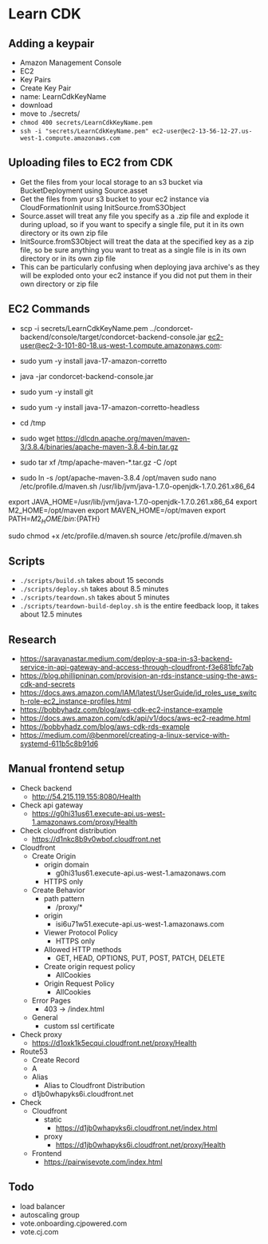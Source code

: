 # Learn CDK

## Adding a keypair
- Amazon Management Console
- EC2
- Key Pairs
- Create Key Pair
- name: LearnCdkKeyName
- download
- move to ./secrets/
- `chmod 400 secrets/LearnCdkKeyName.pem`
- `ssh -i "secrets/LearnCdkKeyName.pem" ec2-user@ec2-13-56-12-27.us-west-1.compute.amazonaws.com`

## Uploading files to EC2 from CDK
- Get the files from your local storage to an s3 bucket via BucketDeployment using Source.asset
- Get the files from your s3 bucket to your ec2 instance via CloudFormationInit using InitSource.fromS3Object 
- Source.asset will treat any file you specify as a .zip file and explode it during upload,
  so if you want to specify a single file, put it in its own directory or its own zip file
- InitSource.fromS3Object will treat the data at the specified key as a zip file,
  so be sure anything you want to treat as a single file is in its own directory or in its own zip file
- This can be particularly confusing when deploying java archive's as they will be exploded onto your ec2 instance if you did not put them in their own directory or zip file

## EC2 Commands
- scp -i secrets/LearnCdkKeyName.pem ../condorcet-backend/console/target/condorcet-backend-console.jar ec2-user@ec2-3-101-80-18.us-west-1.compute.amazonaws.com:
- sudo yum -y install java-17-amazon-corretto
- java -jar condorcet-backend-console.jar


- sudo yum -y install git
- sudo yum -y install java-17-amazon-corretto-headless
- cd /tmp
- sudo wget https://dlcdn.apache.org/maven/maven-3/3.8.4/binaries/apache-maven-3.8.4-bin.tar.gz
- sudo tar xf /tmp/apache-maven-*.tar.gz -C /opt
- sudo ln -s /opt/apache-maven-3.8.4 /opt/maven
sudo nano /etc/profile.d/maven.sh
/usr/lib/jvm/java-1.7.0-openjdk-1.7.0.261.x86_64

export JAVA_HOME=/usr/lib/jvm/java-1.7.0-openjdk-1.7.0.261.x86_64
export M2_HOME=/opt/maven
export MAVEN_HOME=/opt/maven
export PATH=${M2_HOME}/bin:${PATH}

sudo chmod +x /etc/profile.d/maven.sh
source /etc/profile.d/maven.sh

## Scripts
- `./scripts/build.sh` takes about 15 seconds
- `./scripts/deploy.sh` takes about 8.5 minutes
- `./scripts/teardown.sh` takes about 5 minutes
- `./scripts/teardown-build-deploy.sh` is the entire feedback loop, it takes about 12.5 minutes

## Research
- https://saravanastar.medium.com/deploy-a-spa-in-s3-backend-service-in-api-gateway-and-access-through-cloudfront-f3e681bfc7ab
- https://blog.phillipninan.com/provision-an-rds-instance-using-the-aws-cdk-and-secrets
- https://docs.aws.amazon.com/IAM/latest/UserGuide/id_roles_use_switch-role-ec2_instance-profiles.html
- https://bobbyhadz.com/blog/aws-cdk-ec2-instance-example
- https://docs.aws.amazon.com/cdk/api/v1/docs/aws-ec2-readme.html
- https://bobbyhadz.com/blog/aws-cdk-rds-example
- https://medium.com/@benmorel/creating-a-linux-service-with-systemd-611b5c8b91d6

## Manual frontend setup
- Check backend
  - http://54.215.119.155:8080/Health
- Check api gateway
  - https://g0hi31us61.execute-api.us-west-1.amazonaws.com/proxy/Health
- Check cloudfront distribution
  - https://d1nkc8b9v0wbof.cloudfront.net
- Cloudfront
  - Create Origin
    - origin domain
      - g0hi31us61.execute-api.us-west-1.amazonaws.com
    - HTTPS only
  - Create Behavior
    - path pattern
      - /proxy/*
    - origin
      - isi6u71w51.execute-api.us-west-1.amazonaws.com
    - Viewer Protocol Policy
      - HTTPS only
    - Allowed HTTP methods
      - GET, HEAD, OPTIONS, PUT, POST, PATCH, DELETE
    - Create origin request policy
      - AllCookies
    - Origin Request Policy
      - AllCookies
  - Error Pages
    - 403 -> /index.html
  - General
    - custom ssl certificate
- Check proxy
  - https://d1oxk1k5ecqui.cloudfront.net/proxy/Health
- Route53
  - Create Record
  - A
  - Alias
    - Alias to Cloudfront Distribution
  - d1jb0whapyks6i.cloudfront.net
- Check
  - Cloudfront
    - static
      - https://d1jb0whapyks6i.cloudfront.net/index.html
    - proxy
      - https://d1jb0whapyks6i.cloudfront.net/proxy/Health
  - Frontend
    - https://pairwisevote.com/index.html


## Todo
- load balancer
- autoscaling group
- vote.onboarding.cjpowered.com
- vote.cj.com
